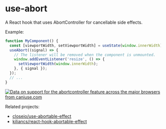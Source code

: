 # use-abort

A React hook that uses AbortController for cancellable side effects.

Example:

```js
function MyComponent() {
  const [viewportWidth, setViewportWidth] = useState(window.innerWidth);
  useAbort((signal) => {
    // The listener will be removed when the component is unmounted.
    window.addEventListener('resize', () => {
      setViewportWidth(window.innerWidth);
    }, { signal });
  });
  // ...
}
```

<a href="https://caniuse.com/abortcontroller">
<picture>
<source type="image/webp" srcset="https://caniuse.bitsofco.de/image/abortcontroller.webp">
<source type="image/png" srcset="https://caniuse.bitsofco.de/image/abortcontroller.png">
<img src="https://caniuse.bitsofco.de/image/abortcontroller.jpg" alt="Data on support for the abortcontroller feature across the major browsers from caniuse.com">
</picture>
</a>

Related projects:

- [closeio/use-abortable-effect](https://github.com/closeio/use-abortable-effect)
- [kiliancs/react-hook-abortable-effect](https://github.com/kiliancs/react-hook-abortable-effect)
